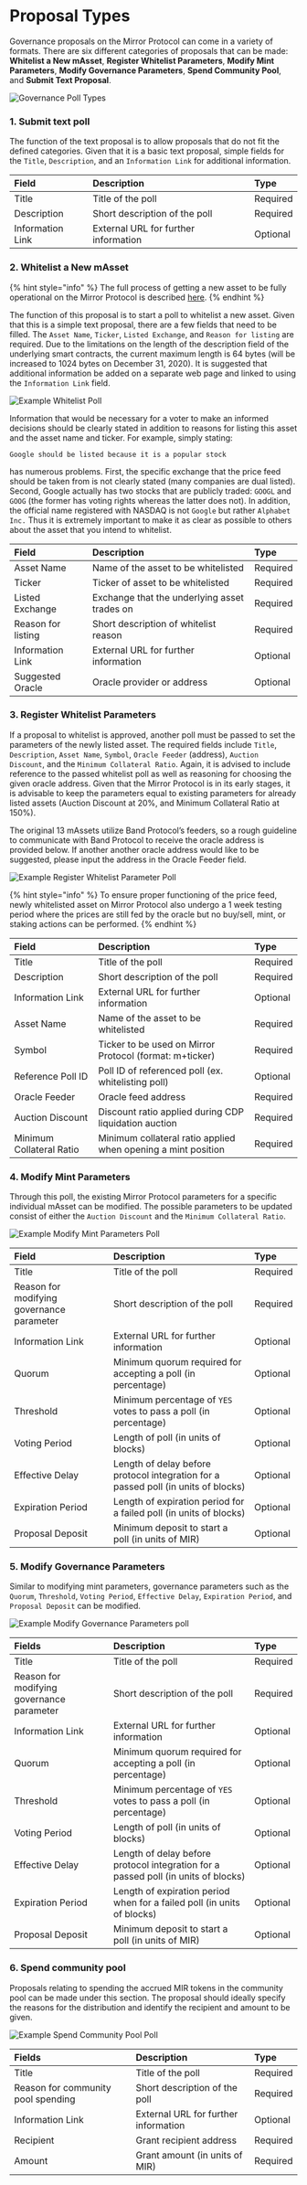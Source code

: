 # Proposal Types

Governance proposals on the Mirror Protocol can come in a variety of formats. There are six different categories of proposals that can be made: **Whitelist a New mAsset**, **Register Whitelist Parameters**, **Modify Mint Parameters**, **Modify Governance Parameters**, **Spend Community Pool**, and **Submit Text Proposal**.

![Governance Poll Types](../../.gitbook/assets/2020-12-21-2.00.31.png)

### 1. Submit text poll

The function of the text proposal is to allow proposals that do not fit the defined categories. Given that it is a basic text proposal, simple fields for the `Title`, `Description`, and an `Information Link` for additional information.

| Field | Description | Type |
| :--- | :--- | :--- |
| Title | Title of the poll | Required |
| Description | Short description of the poll | Required |
| Information Link | External URL for further information | Optional |

### 2. Whitelist a New mAsset

{% hint style="info" %}
The full process of getting a new asset to be fully operational on the Mirror Protocol is described [here](whitelist-procedure.md).
{% endhint %}

The function of this proposal is to start a poll to whitelist a new asset. Given that this is a simple text proposal, there are a few fields that need to be filled. The `Asset Name`, `Ticker`, `Listed Exchange`, and `Reason for listing` are required. Due to the limitations on the length of the description field of the underlying smart contracts, the current maximum length is 64 bytes \(will be increased to 1024 bytes on December 31, 2020\). It is suggested that additional information be added on a separate web page and linked to using the `Information Link` field.

![Example Whitelist Poll](../../.gitbook/assets/2020-12-21-6.57.30.png)

Information that would be necessary for a voter to make an informed decisions should be clearly stated in addition to reasons for listing this asset and the asset name and ticker. For example, simply stating:

`Google should be listed because it is a popular stock`

has numerous problems. First, the specific exchange that the price feed should be taken from is not clearly stated \(many companies are dual listed\). Second, Google actually has two stocks that are publicly traded: `GOOGL` and `GOOG` \(the former has voting rights whereas the latter does not\). In addition, the official name registered with NASDAQ is not `Google` but rather `Alphabet Inc.` Thus it is extremely important to make it as clear as possible to others about the asset that you intend to whitelist.

| Field | Description | Type |
| :--- | :--- | :--- |
| Asset Name | Name of the asset to be whitelisted | Required |
| Ticker | Ticker of asset to be whitelisted | Required |
| Listed Exchange | Exchange that the underlying asset trades on | Required |
| Reason for listing | Short description of whitelist reason | Required |
| Information Link | External URL for further information | Optional |
| Suggested Oracle | Oracle provider or address | Optional |

### 3. Register Whitelist Parameters

If a proposal to whitelist is approved, another poll must be passed to set the parameters of the newly listed asset. The required fields include `Title`, `Description`, `Asset Name`, `Symbol`, `Oracle Feeder` \(address\), `Auction Discount`, and the `Minimum Collateral Ratio`. Again, it is advised to include reference to the passed whitelist poll as well as reasoning for choosing the given oracle address. Given that the Mirror Protocol is in its early stages, it is advisable to keep the parameters equal to existing parameters for already listed assets \(Auction Discount at 20%, and Minimum Collateral Ratio at 150%\).  
  
The original 13 mAssets utilize Band Protocol’s feeders, so a rough guideline to communicate with Band Protocol to receive the oracle address is provided below. If another another oracle address would like to be suggested, please input the address in the Oracle Feeder field.

![Example Register Whitelist Parameter Poll](../../.gitbook/assets/2020-12-21-2.53.31.png)

{% hint style="info" %}
To ensure proper functioning of the price feed, newly whitelisted asset on Mirror Protocol also undergo a 1 week testing period where the prices are still fed by the oracle but no buy/sell, mint, or staking actions can be performed. 
{% endhint %}

| Field | Description | Type |
| :--- | :--- | :--- |
| Title | Title of the poll | Required |
| Description | Short description of the poll | Required |
| Information Link | External URL for further information | Optional |
| Asset Name | Name of the asset to be whitelisted | Required |
| Symbol | Ticker to be used on Mirror Protocol \(format: m+ticker\) | Required |
| Reference Poll ID | Poll ID of referenced poll \(ex. whitelisting poll\) | Optional |
| Oracle Feeder | Oracle feed address | Required |
| Auction Discount | Discount ratio applied during CDP liquidation auction | Required |
| Minimum Collateral Ratio | Minimum collateral ratio applied when opening a mint position | Required |

### 4. Modify Mint Parameters

Through this poll, the existing Mirror Protocol parameters for a specific individual mAsset can be modified. The possible parameters to be updated consist of either the `Auction Discount` and the `Minimum Collateral Ratio`.

![Example Modify Mint Parameters Poll](../../.gitbook/assets/2020-12-21-3.02.00.png)

| Field | Description | Type |
| :--- | :--- | :--- |
| Title | Title of the poll | Required |
| Reason for modifying governance parameter | Short description of the poll | Required |
| Information Link | External URL for further information | Optional |
| Quorum | Minimum quorum required for accepting a poll \(in percentage\) | Optional |
| Threshold | Minimum percentage of `YES` votes to pass a poll \(in percentage\) | Optional |
| Voting Period | Length of poll \(in units of blocks\) | Optional |
| Effective Delay | Length of delay before protocol integration for a passed poll \(in units of blocks\) | Optional |
| Expiration Period | Length of expiration period for a failed poll \(in units of blocks\) | Optional |
| Proposal Deposit | Minimum deposit to start a poll \(in units of MIR\) | Optional |

### 5. Modify Governance Parameters 

Similar to modifying mint parameters, governance parameters such as the `Quorum`, `Threshold`, `Voting Period`, `Effective Delay`, `Expiration Period`, and `Proposal Deposit` can be modified.

![Example Modify Governance Parameters poll](../../.gitbook/assets/2020-12-21-3.07.10.png)

| Fields | Description | Type |
| :--- | :--- | :--- |
| Title | Title of the poll | Required |
| Reason for modifying governance parameter | Short description of the poll | Required |
| Information Link | External URL for further information | Optional |
| Quorum | Minimum quorum required for accepting a poll \(in percentage\) | Optional |
| Threshold | Minimum percentage of `YES` votes to pass a poll \(in percentage\) | Optional |
| Voting Period | Length of poll \(in units of blocks\) | Optional |
| Effective Delay | Length of delay before protocol integration for a passed poll \(in units of blocks\) | Optional |
| Expiration Period | Length of expiration period when for a failed poll \(in units of blocks\) | Optional |
| Proposal Deposit | Minimum deposit to start a poll \(in units of MIR\) | Optional |

### 6. Spend community pool

Proposals relating to spending the accrued MIR tokens in the community pool can be made under this section. The proposal should ideally specify the reasons for the distribution and identify the recipient and amount to be given.

![Example Spend Community Pool Poll](../../.gitbook/assets/2020-12-21-3.13.51.png)

| Fields | Description | Type |
| :--- | :--- | :--- |
| Title | Title of the poll | Required |
| Reason for community pool spending | Short description of the poll | Required |
| Information Link | External URL for further information | Optional |
| Recipient | Grant recipient address | Required |
| Amount | Grant amount \(in units of MIR\) | Required |



